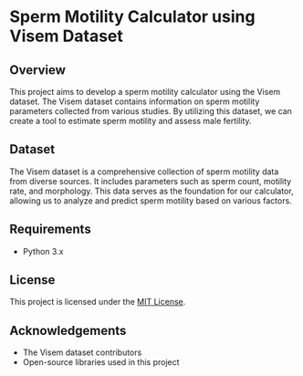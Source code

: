 # Sperm Motility Calculator using Visem Dataset

## Overview
This project aims to develop a sperm motility calculator using the Visem dataset. The Visem dataset contains information on sperm motility parameters collected from various studies. By utilizing this dataset, we can create a tool to estimate sperm motility and assess male fertility.

## Dataset
The Visem dataset is a comprehensive collection of sperm motility data from diverse sources. It includes parameters such as sperm count, motility rate, and morphology. This data serves as the foundation for our calculator, allowing us to analyze and predict sperm motility based on various factors.

## Requirements
- Python 3.x

## License
This project is licensed under the [MIT License](LICENSE).

## Acknowledgements
- The Visem dataset contributors
- Open-source libraries used in this project
